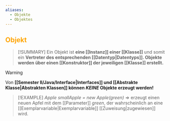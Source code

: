 ```yaml
---
aliases:
  - Objekte
  - Objektes
---
```

## <font color = "orange">Objekt</font>

>[!SUMMARY]
>Ein Objekt ist **eine [[Instanz]] einer [[Klasse]]** und somit ein **Vertreter des entsprechenden [[Datentyp|Datentyps]].
>Objekte werden über einen [[Konstruktor]] der jeweiligen [[Klasse]] erstellt.**

>[!WARNING]
>Von **[[Semester II/Java/Interface|Interfaces]] und [[Abstrakte Klasse|Abstrakten Klassen]] können *KEINE* Objekte erzeugt werden!**

>[!EXAMPLE]
>*Apple smallApple = new Apple(green)*
>=> erzeugt einen neuen Apfel mit dem [[Parameter]] *green*, der wahrscheinlich an eine [[Exemplarvariable|Exemplarvariable]] [[Zuweisung|zugewiesen]] wird.